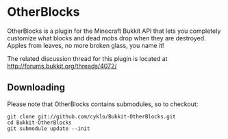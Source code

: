 OtherBlocks
===========

OtherBlocks is a plugin for the Minecraft Bukkit API that lets you completely customize what blocks and dead mobs drop when they are destroyed. Apples from leaves, no more broken glass, you name it!

The related discussion thread for this plugin is located at <http://forums.bukkit.org/threads/4072/>

Downloading
-----------

Please note that OtherBlocks contains submodules, so to checkout:

    git clone git://github.com/cyklo/Bukkit-OtherBlocks.git
    cd Bukkit-OtherBlocks
    git submodule update --init

